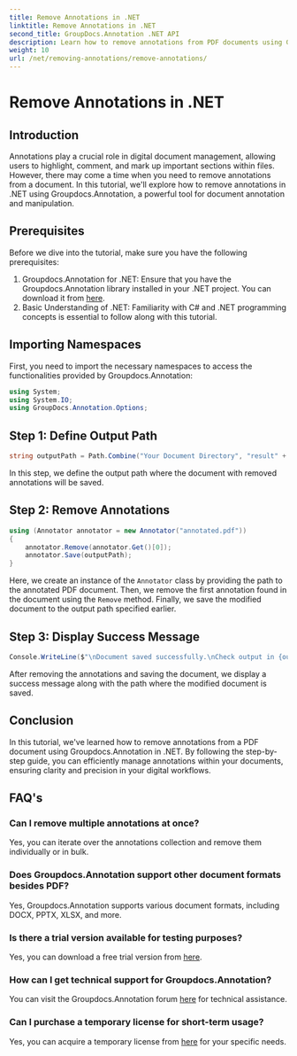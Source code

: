 ```yaml
---
title: Remove Annotations in .NET
linktitle: Remove Annotations in .NET
second_title: GroupDocs.Annotation .NET API
description: Learn how to remove annotations from PDF documents using Groupdocs.Annotation in .NET. Simplify your digital document management process.
weight: 10
url: /net/removing-annotations/remove-annotations/
---
```


# Remove Annotations in .NET

## Introduction
Annotations play a crucial role in digital document management, allowing users to highlight, comment, and mark up important sections within files. However, there may come a time when you need to remove annotations from a document. In this tutorial, we'll explore how to remove annotations in .NET using Groupdocs.Annotation, a powerful tool for document annotation and manipulation.
## Prerequisites
Before we dive into the tutorial, make sure you have the following prerequisites:
1. Groupdocs.Annotation for .NET: Ensure that you have the Groupdocs.Annotation library installed in your .NET project. You can download it from [here](https://releases.groupdocs.com/annotation/net/).
2. Basic Understanding of .NET: Familiarity with C# and .NET programming concepts is essential to follow along with this tutorial.

## Importing Namespaces
First, you need to import the necessary namespaces to access the functionalities provided by Groupdocs.Annotation:
```csharp
using System;
using System.IO;
using GroupDocs.Annotation.Options;
```
## Step 1: Define Output Path
```csharp
string outputPath = Path.Combine("Your Document Directory", "result" + Path.GetExtension("input.pdf"));
```
In this step, we define the output path where the document with removed annotations will be saved.
## Step 2: Remove Annotations
```csharp
using (Annotator annotator = new Annotator("annotated.pdf"))
{
    annotator.Remove(annotator.Get()[0]);
    annotator.Save(outputPath);
}
```
Here, we create an instance of the `Annotator` class by providing the path to the annotated PDF document. Then, we remove the first annotation found in the document using the `Remove` method. Finally, we save the modified document to the output path specified earlier.
## Step 3: Display Success Message
```csharp
Console.WriteLine($"\nDocument saved successfully.\nCheck output in {outputPath}.");
```
After removing the annotations and saving the document, we display a success message along with the path where the modified document is saved.

## Conclusion
In this tutorial, we've learned how to remove annotations from a PDF document using Groupdocs.Annotation in .NET. By following the step-by-step guide, you can efficiently manage annotations within your documents, ensuring clarity and precision in your digital workflows.
## FAQ's
### Can I remove multiple annotations at once?
Yes, you can iterate over the annotations collection and remove them individually or in bulk.
### Does Groupdocs.Annotation support other document formats besides PDF?
Yes, Groupdocs.Annotation supports various document formats, including DOCX, PPTX, XLSX, and more.
### Is there a trial version available for testing purposes?
Yes, you can download a free trial version from [here](https://releases.groupdocs.com/).
### How can I get technical support for Groupdocs.Annotation?
You can visit the Groupdocs.Annotation forum [here](https://forum.groupdocs.com/c/annotation/10) for technical assistance.
### Can I purchase a temporary license for short-term usage?
Yes, you can acquire a temporary license from [here](https://purchase.groupdocs.com/temporary-license/) for your specific needs.
